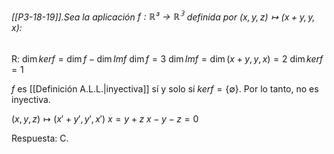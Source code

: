 ###### [[P3-18-19]].Sea la aplicación $f:\mathbb{R³}\rightarrow \mathbb{R^3}$ definida por $(x,y,z)\mapsto (x+y,y,x)$:

R:
$\dim{kerf}= \dim{f}-\dim{Imf}$
$\dim{f}=3$
$\dim{Imf}=\dim{(x+y,y,x)}=2$
$\dim{kerf}=1$

$f$ es [[Definición A.L.L.|inyectiva]] sí y solo sí $ker f=\{\emptyset\}$. Por lo tanto, no es inyectiva.

$(x,y,z)\mapsto (x'+y',y',x')$
$x=y+z$
$x-y-z=0$

Respuesta: C.
